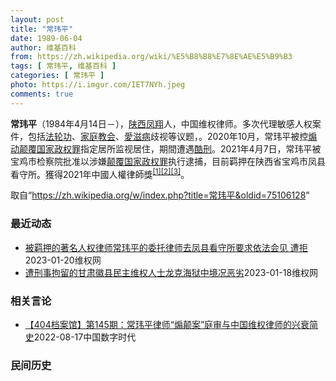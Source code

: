 ```yaml
---
layout: post
title: "常玮平"
date: 1989-06-04
author: 维基百科
from: https://zh.wikipedia.org/wiki/%E5%B8%B8%E7%8E%AE%E5%B9%B3
tags: [ 常玮平, 维基百科 ]
categories: [ 常玮平 ]
photo: https://i.imgur.com/IET7NYh.jpeg
comments: true
---
```

<div class="mw-parser-output">
<p><b>常玮平</b>（1984年4月14日<span class="useeditintro" title="Template:BLP editintro">－</span>），<a href="/wiki/%E9%99%95%E8%A5%BF" class="mw-redirect" title="陕西">陕西</a><a href="/wiki/%E5%87%A4%E7%BF%94" class="mw-redirect" title="凤翔">凤翔</a>人，中国维权律师。多次代理敏感人权案件，包括<a href="/wiki/%E6%B3%95%E8%BD%AE%E5%8A%9F" title="法轮功">法轮功</a>、<a href="/wiki/%E5%AE%B6%E5%BA%AD%E6%95%99%E4%BC%9A" class="mw-redirect" title="家庭教会">家庭教会</a>、<a href="/wiki/%E6%84%9B%E6%BB%8B%E7%97%85" class="mw-redirect" title="愛滋病">愛滋病</a>歧视等议题，。2020年10月，常玮平被控<a href="/wiki/%E7%85%BD%E5%8A%A8%E9%A2%A0%E8%A6%86%E5%9B%BD%E5%AE%B6%E6%94%BF%E6%9D%83%E7%BD%AA" title="煽动颠覆国家政权罪">煽动颠覆国家政权罪</a>指定居所监视居住，期間遭遇<a href="/wiki/%E9%85%B7%E5%88%91" title="酷刑">酷刑</a>。2021年4月7日，常玮平被宝鸡市检察院批准以涉嫌<a href="/wiki/%E9%A2%A0%E8%A6%86%E5%9B%BD%E5%AE%B6%E6%94%BF%E6%9D%83%E7%BD%AA" title="颠覆国家政权罪">颠覆国家政权罪</a>执行逮捕，目前羁押在陕西省宝鸡市凤县看守所。獲得2021年中國人權律師獎<sup id="cite_ref-1" class="reference"><a href="#cite_note-1">[1]</a></sup><sup id="cite_ref-2" class="reference"><a href="#cite_note-2">[2]</a></sup><sup id="cite_ref-3" class="reference"><a href="#cite_note-3">[3]</a></sup>。
</p>
</div><!--esi <esi:include src="/esitest-fa8a495983347898/content" /> --><noscript><img src="//zh.wikipedia.org/wiki/Special:CentralAutoLogin/start?type=1x1" alt="" title="" width="1" height="1" style="border: none; position: absolute;"></noscript>
<div class="printfooter" data-nosnippet="">取自“<a dir="ltr" href="https://zh.wikipedia.org/w/index.php?title=常玮平&amp;oldid=75106128">https://zh.wikipedia.org/w/index.php?title=常玮平&amp;oldid=75106128</a>”</div><div id="recent-news"><h3>最近动态</h3><ul><li><a href="https://nodebe4.github.io/waimei/2023-01-20/%E8%A2%AB%E7%BE%81%E6%8A%BC%E7%9A%84%E8%91%97%E5%90%8D%E4%BA%BA%E6%9D%83%E5%BE%8B%E5%B8%88%E5%B8%B8%E7%8E%AE%E5%B9%B3%E7%9A%84%E5%A7%94%E6%89%98%E5%BE%8B%E5%B8%88%E5%8E%BB%E5%87%A4%E5%8E%BF%E7%9C%8B%E5%AE%88%E6%89%80%E8%A6%81%E6%B1%82%E4%BE%9D%E6%B3%95%E4%BC%9A%E8%A7%81-%E9%81%AD%E6%8B%92" title="被羁押的著名人权律师常玮平的委托律师去凤县看守所要求依法会见 遭拒—— （维权网信息中心报道）2023年1月20日，本网获悉：被羁押的著名人权律师常玮平的委托律师去凤县看守所要求依法会见，遭看守...">被羁押的著名人权律师常玮平的委托律师去凤县看守所要求依法会见  遭拒</a><time>2023-01-20</time><a class="tag">维权网</a></li>
<li><a href="https://nodebe4.github.io/waimei/2023-01-18/%E9%81%AD%E5%88%91%E4%BA%8B%E6%8B%98%E7%95%99%E7%9A%84%E7%94%98%E8%82%83%E5%BE%BD%E5%8E%BF%E6%B0%91%E4%B8%BB%E7%BB%B4%E6%9D%83%E4%BA%BA%E5%A3%AB%E9%BE%99%E5%85%8B%E6%B5%B7%E7%8B%B1%E4%B8%AD%E5%A2%83%E5%86%B5%E6%81%B6%E5%8A%A3" title="遭刑事拘留的甘肃徽县民主维权人士龙克海狱中境况恶劣—— （维权网信息中心报道）2023年1月18日，本网获悉：甘肃徽县民主维权人士龙克海 2022年8月初因关注常玮平案而被以涉嫌寻衅滋事罪被刑事...">遭刑事拘留的甘肃徽县民主维权人士龙克海狱中境况恶劣</a><time>2023-01-18</time><a class="tag">维权网</a></li>
</ul></div><div id="open-opinion"><h3>相关言论</h3><ul><li><a href="https://nodebe4.github.io/opinion/2022-08-17/404%E6%A1%A3%E6%A1%88%E9%A6%86-%E7%AC%AC145%E6%9C%9F-%E5%B8%B8%E7%8E%AE%E5%B9%B3%E5%BE%8B%E5%B8%88-%E7%85%BD%E9%A2%A0%E6%A1%88-%E5%BA%AD%E5%AE%A1%E4%B8%8E%E4%B8%AD%E5%9B%BD%E7%BB%B4%E6%9D%83%E5%BE%8B%E5%B8%88%E7%9A%84%E5%85%B4%E8%A1%B0%E7%AE%80%E5%8F%B2/" title="中国数字时代">【404档案馆】第145期：常玮平律师“煽颠案”庭审与中国维权律师的兴衰简史</a><time>2022-08-17</time><a class="tag">中国数字时代</a></li>
</ul></div><div id="mjls-record"><h3>民间历史</h3><ul></ul></div>